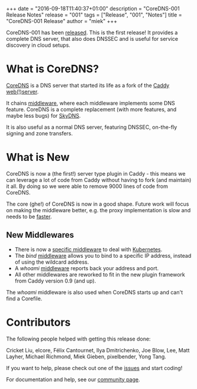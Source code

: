 +++
date = "2016-09-18T11:40:37+01:00"
description = "CoreDNS-001 Release Notes"
release = "001"
tags = ["Release", "001", "Notes"]
title = "CoreDNS-001 Release"
author = "miek"
+++

CoreDNS-001 has been [released](https://github.com/coredns/coredns/releases). This is the first
release! It provides a complete DNS server, that also does DNSSEC and is useful for service
discovery in cloud setups.

# What is CoreDNS?

[CoreDNS](https://coredns.io) is a DNS server that started its life as a fork of the [Caddy
web(!)server](https://caddyserver.com).

It chains [middleware](https://github.com/coredns/coredns/tree/master/middleware),
where each middleware implements some DNS feature. CoreDNS is a complete replacement
(with more features, and maybe less bugs) for [SkyDNS](https://github.com/skynetservices/skydns).

It is also useful as a normal DNS server, featuring DNSSEC, on-the-fly signing and zone transfers.

# What is New

CoreDNS is now a (the first!) server type plugin in Caddy - this means we can leverage a lot of code
from Caddy without having to fork (and maintain) it all. By doing so we were able to remove 9000
lines of code from CoreDNS.

The core (ghe!) of CoreDNS is now in a good shape. Future work will focus on making the
middleware better, e.g. the proxy implementation is slow and needs to be
[faster](https://github.com/coredns/coredns/issues/184).

## New Middlewares

* There is now a [specific
  middleware](https://github.com/coredns/coredns/tree/master/middleware/kubernetes) to deal with [Kubernetes](https://kubernetes.io).
* The *bind* [middleware](https://github.com/coredns/coredns/tree/master/middleware/bind)  allows you to bind to a specific IP address, instead of using the wildcard
  address.
* A *whoami* [middleware](https://github.com/coredns/coredns/tree/master/middleware/whoami) reports
  back your address and port.
* All other middlewares are reworked to fit in the new plugin framework from Caddy version 0.9 (and
  up).

The *whoami* middleware is also used when CoreDNS starts up and can't find a Corefile.

# Contributors

The following people helped with getting this release done:

Cricket Liu, elcore, Félix Cantournet, Ilya Dmitrichenko, Joe Blow, Lee, Matt Layher,
Michael Richmond, Miek Gieben, pixelbender, Yong Tang.

If you want to help, please check out one of the [issues](https://github.com/coredns/coredns/issues/) and start coding!

For documentation and help, see our [community page](https://coredns.io/community/).
